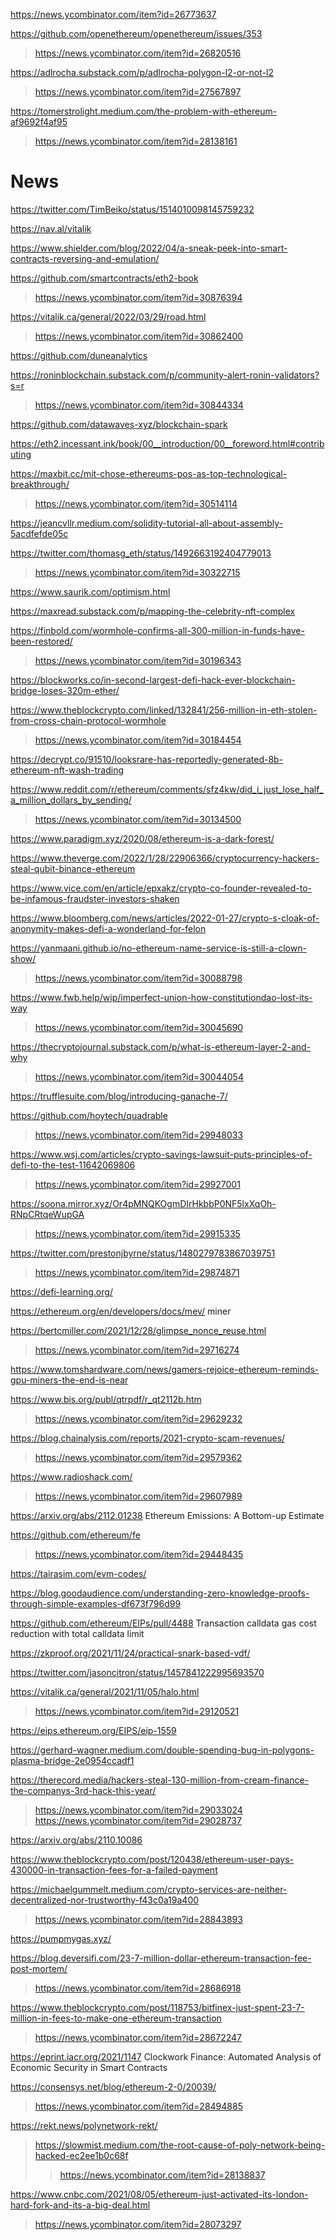 https://news.ycombinator.com/item?id=26773637

https://github.com/openethereum/openethereum/issues/353
> https://news.ycombinator.com/item?id=26820516

https://adlrocha.substack.com/p/adlrocha-polygon-l2-or-not-l2
> https://news.ycombinator.com/item?id=27567897

https://tomerstrolight.medium.com/the-problem-with-ethereum-af9692f4af95
> https://news.ycombinator.com/item?id=28138161

# News
https://twitter.com/TimBeiko/status/1514010098145759232

https://nav.al/vitalik

https://www.shielder.com/blog/2022/04/a-sneak-peek-into-smart-contracts-reversing-and-emulation/

https://github.com/smartcontracts/eth2-book
> https://news.ycombinator.com/item?id=30876394

https://vitalik.ca/general/2022/03/29/road.html
> https://news.ycombinator.com/item?id=30862400

https://github.com/duneanalytics

https://roninblockchain.substack.com/p/community-alert-ronin-validators?s=r
> https://news.ycombinator.com/item?id=30844334

https://github.com/datawaves-xyz/blockchain-spark

https://eth2.incessant.ink/book/00__introduction/00__foreword.html#contributing

https://maxbit.cc/mit-chose-ethereums-pos-as-top-technological-breakthrough/
> https://news.ycombinator.com/item?id=30514114

https://jeancvllr.medium.com/solidity-tutorial-all-about-assembly-5acdfefde05c

https://twitter.com/thomasg_eth/status/1492663192404779013
> https://news.ycombinator.com/item?id=30322715

https://www.saurik.com/optimism.html
> 

https://maxread.substack.com/p/mapping-the-celebrity-nft-complex

https://finbold.com/wormhole-confirms-all-300-million-in-funds-have-been-restored/
> https://news.ycombinator.com/item?id=30196343

https://blockworks.co/in-second-largest-defi-hack-ever-blockchain-bridge-loses-320m-ether/
> 

https://www.theblockcrypto.com/linked/132841/256-million-in-eth-stolen-from-cross-chain-protocol-wormhole
> https://news.ycombinator.com/item?id=30184454

https://decrypt.co/91510/looksrare-has-reportedly-generated-8b-ethereum-nft-wash-trading

https://www.reddit.com/r/ethereum/comments/sfz4kw/did_i_just_lose_half_a_million_dollars_by_sending/
> https://news.ycombinator.com/item?id=30134500

https://www.paradigm.xyz/2020/08/ethereum-is-a-dark-forest/

https://www.theverge.com/2022/1/28/22906366/cryptocurrency-hackers-steal-qubit-binance-ethereum

https://www.vice.com/en/article/epxakz/crypto-co-founder-revealed-to-be-infamous-fraudster-investors-shaken

https://www.bloomberg.com/news/articles/2022-01-27/crypto-s-cloak-of-anonymity-makes-defi-a-wonderland-for-felon

https://yanmaani.github.io/no-ethereum-name-service-is-still-a-clown-show/
> https://news.ycombinator.com/item?id=30088798

https://www.fwb.help/wip/imperfect-union-how-constitutiondao-lost-its-way
> https://news.ycombinator.com/item?id=30045690

https://thecryptojournal.substack.com/p/what-is-ethereum-layer-2-and-why
> https://news.ycombinator.com/item?id=30044054

https://trufflesuite.com/blog/introducing-ganache-7/

https://github.com/hoytech/quadrable
> https://news.ycombinator.com/item?id=29948033

https://www.wsj.com/articles/crypto-savings-lawsuit-puts-principles-of-defi-to-the-test-11642069806
> https://news.ycombinator.com/item?id=29927001

https://soona.mirror.xyz/Or4pMNQKOgmDIrHkbbP0NF5lxXqOh-RNpCRtqeWupGA
> https://news.ycombinator.com/item?id=29915335

https://twitter.com/prestonjbyrne/status/1480279783867039751
> https://news.ycombinator.com/item?id=29874871

https://defi-learning.org/

https://ethereum.org/en/developers/docs/mev/ miner

https://bertcmiller.com/2021/12/28/glimpse_nonce_reuse.html
> https://news.ycombinator.com/item?id=29716274

https://www.tomshardware.com/news/gamers-rejoice-ethereum-reminds-gpu-miners-the-end-is-near

https://www.bis.org/publ/qtrpdf/r_qt2112b.htm
> https://news.ycombinator.com/item?id=29629232

https://blog.chainalysis.com/reports/2021-crypto-scam-revenues/
> https://news.ycombinator.com/item?id=29579362

https://www.radioshack.com/
> https://news.ycombinator.com/item?id=29607989

https://arxiv.org/abs/2112.01238 Ethereum Emissions: A Bottom-up Estimate

https://github.com/ethereum/fe 
> https://news.ycombinator.com/item?id=29448435

https://tairasim.com/evm-codes/

https://blog.goodaudience.com/understanding-zero-knowledge-proofs-through-simple-examples-df673f796d99

https://github.com/ethereum/EIPs/pull/4488 Transaction calldata gas cost reduction with total calldata limit

https://zkproof.org/2021/11/24/practical-snark-based-vdf/

https://twitter.com/jasoncitron/status/1457841222995693570

https://vitalik.ca/general/2021/11/05/halo.html
> https://news.ycombinator.com/item?id=29120521

https://eips.ethereum.org/EIPS/eip-1559

https://gerhard-wagner.medium.com/double-spending-bug-in-polygons-plasma-bridge-2e0954ccadf1

https://therecord.media/hackers-steal-130-million-from-cream-finance-the-companys-3rd-hack-this-year/
> https://news.ycombinator.com/item?id=29033024
> https://news.ycombinator.com/item?id=29028737

https://arxiv.org/abs/2110.10086

https://www.theblockcrypto.com/post/120438/ethereum-user-pays-430000-in-transaction-fees-for-a-failed-payment

https://michaelgummelt.medium.com/crypto-services-are-neither-decentralized-nor-trustworthy-f43c0a19a400
> https://news.ycombinator.com/item?id=28843893

https://pumpmygas.xyz/

https://blog.deversifi.com/23-7-million-dollar-ethereum-transaction-fee-post-mortem/
> https://news.ycombinator.com/item?id=28686918

https://www.theblockcrypto.com/post/118753/bitfinex-just-spent-23-7-million-in-fees-to-make-one-ethereum-transaction
> https://news.ycombinator.com/item?id=28672247

https://eprint.iacr.org/2021/1147 Clockwork Finance: Automated Analysis of Economic Security in Smart Contracts

https://consensys.net/blog/ethereum-2-0/20039/
> https://news.ycombinator.com/item?id=28494885

https://rekt.news/polynetwork-rekt/
> https://slowmist.medium.com/the-root-cause-of-poly-network-being-hacked-ec2ee1b0c68f
> > https://news.ycombinator.com/item?id=28138837

https://www.cnbc.com/2021/08/05/ethereum-just-activated-its-london-hard-fork-and-its-a-big-deal.html
> https://news.ycombinator.com/item?id=28073297